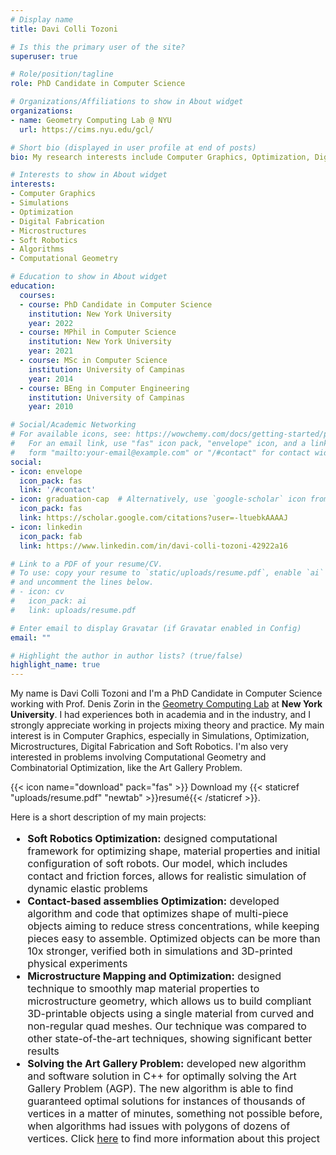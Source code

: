 ```yaml
---
# Display name
title: Davi Colli Tozoni

# Is this the primary user of the site?
superuser: true

# Role/position/tagline
role: PhD Candidate in Computer Science

# Organizations/Affiliations to show in About widget
organizations:
- name: Geometry Computing Lab @ NYU
  url: https://cims.nyu.edu/gcl/

# Short bio (displayed in user profile at end of posts)
bio: My research interests include Computer Graphics, Optimization, Digital Fabrication, Soft Robotics, Algorithms and Computational Geometry.

# Interests to show in About widget
interests:
- Computer Graphics
- Simulations
- Optimization
- Digital Fabrication
- Microstructures
- Soft Robotics
- Algorithms
- Computational Geometry

# Education to show in About widget
education:
  courses:
  - course: PhD Candidate in Computer Science
    institution: New York University
    year: 2022
  - course: MPhil in Computer Science
    institution: New York University
    year: 2021
  - course: MSc in Computer Science
    institution: University of Campinas
    year: 2014
  - course: BEng in Computer Engineering
    institution: University of Campinas
    year: 2010

# Social/Academic Networking
# For available icons, see: https://wowchemy.com/docs/getting-started/page-builder/#icons
#   For an email link, use "fas" icon pack, "envelope" icon, and a link in the
#   form "mailto:your-email@example.com" or "/#contact" for contact widget.
social:
- icon: envelope
  icon_pack: fas
  link: '/#contact'
- icon: graduation-cap  # Alternatively, use `google-scholar` icon from `ai` icon pack
  icon_pack: fas
  link: https://scholar.google.com/citations?user=-ltuebkAAAAJ
- icon: linkedin
  icon_pack: fab
  link: https://www.linkedin.com/in/davi-colli-tozoni-42922a16

# Link to a PDF of your resume/CV.
# To use: copy your resume to `static/uploads/resume.pdf`, enable `ai` icons in `params.toml`,
# and uncomment the lines below.
# - icon: cv
#   icon_pack: ai
#   link: uploads/resume.pdf

# Enter email to display Gravatar (if Gravatar enabled in Config)
email: ""

# Highlight the author in author lists? (true/false)
highlight_name: true
---
```


My name is Davi Colli Tozoni and I'm a PhD Candidate in Computer Science working with Prof. Denis Zorin in the [Geometry Computing Lab](https://cims.nyu.edu/gcl/) at **New York University**. I had experiences both in academia and in the industry, and I strongly appreciate working in projects mixing theory and practice.
My main interest is in Computer Graphics, especially in Simulations, Optimization, Microstructures, Digital Fabrication and Soft Robotics.
I'm also very interested in problems involving Computational Geometry and Combinatorial Optimization, like the Art Gallery Problem.

{{< icon name="download" pack="fas" >}} Download my {{< staticref "uploads/resume.pdf" "newtab" >}}resumé{{< /staticref >}}.

Here is a short description of my main projects:
<font size="3">
- **Soft Robotics Optimization:** designed computational framework for optimizing shape, material properties and initial configuration of soft robots. Our model, which includes contact and friction forces, allows for realistic simulation of dynamic elastic problems
- **Contact-based assemblies Optimization:** developed algorithm and code that optimizes shape of multi-piece objects aiming to reduce stress concentrations, while keeping pieces easy to assemble. Optimized objects can be more than 10x stronger, verified both in simulations and 3D-printed physical experiments
- **Microstructure Mapping and Optimization:** designed technique to smoothly map material properties to microstructure geometry, which allows us to build compliant 3D-printable objects using a single material from curved and non-regular quad meshes. Our technique was compared to other state-of-the-art techniques, showing significant better results
- **Solving the Art Gallery Problem:** developed new algorithm and software solution in C++ for optimally solving the Art Gallery Problem (AGP). The new algorithm is able to find guaranteed optimal solutions for instances of thousands of vertices in a matter of minutes, something not possible before, when algorithms had issues with polygons of dozens of vertices. Click [here](https://www.ic.unicamp.br/~cid/Problem-instances/Art-Gallery/) to find more information about this project

</font>
